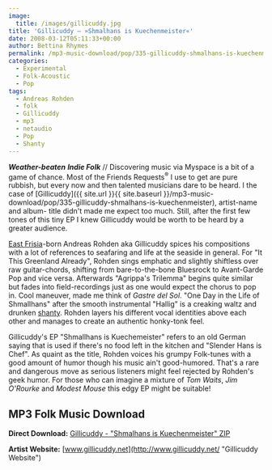 ```yaml
---
image:
  title: /images/gillicuddy.jpg
title: 'Gillicuddy – »Shmalhans is Kuechenmeister«'
date: 2008-03-12T05:11:33+00:00
author: Bettina Rhymes
permalink: /mp3-music-download/pop/335-gillicuddy-shmalhans-is-kuechenmeister
categories:
  - Experimental
  - Folk-Acoustic
  - Pop
tags:
  - Andreas Rohden
  - folk
  - Gillicuddy
  - mp3
  - netaudio
  - Pop
  - Shanty
---
```

***Weather-beaten** **Indie Folk*** // Discovering music via Myspace is a bit of a game of chance. Most of the Friends Requests<sup>®</sup> I use to get are pure rubbish, but every now and then talented musicians dare to be heard. I the case of [Gillicuddy]({{ site.url }}{{ site.baseurl }}/mp3-music-download/pop/335-gillicuddy-shmalhans-is-kuechenmeister), artist-name and album- title didn't made me expect too much. Still, after the first few tones of this tiny EP I knew Gillicuddy would be worth to be heard by a greater audience.<!--more-->

<!--adsense-->

[East Frisia](http://en.wikipedia.org/wiki/East_Frisia)-born Andreas Rohden aka Gillicuddy spices his compositions with a lot of references to seafaring and life at the seaside in general. For "It This Greenland Already", Rohden sings emphatic and slightly shiftless over raw guitar-chords, shifting from bare-to-the-bone Bluesrock to Avant-Garde Pop and vice versa. Afterwards "Agrippa's Trilemma" begins quite similar but fades into field-recordings just as one would expect the chorus to pop in. Cool maneuver, made me think of _Gastre del Sol_. "One Day in the Life of Shmallhans" after the smooth instrumental "Hallig" is a creaking waltz and drunken [shanty](http://en.wikipedia.org/wiki/Sea_shanty). Rohden layers his different vocal identities above each other and manages to create an authentic honky-tonk feel.

Gillicuddy's EP "Shmallhans is Kuechemeister" refers to an old German saying that is used if there's no food left in the kitchen and "Slender Hans is Chef". As quaint as the title, Rohden voices his grumpy Folk-tunes with a good amount of humor though his music ain't good-humored. That's a rare and dangerous move as serious listeners might feel rejected by Rohden's geek humor. For those who can imagine a mixture of _Tom Waits_, _Jim O'Rourke_ and _Modest Mouse_ this edgy EP might be suitable!

## MP3 Folk Music Download

 **Direct Download:** [Gillicuddy - "Shmalhans is Kuechenmeister" ZIP](http://www.gillicuddy.net/docman/gillicuddy-shmalhans-is-kuechenmeister/download-2.html)[](http://www.electronicdiversity.com "EED Record Label")
  
**Artist Website:** [www.gillicuddy.net](http://www.gillicuddy.net/ "Gillicuddy Website")